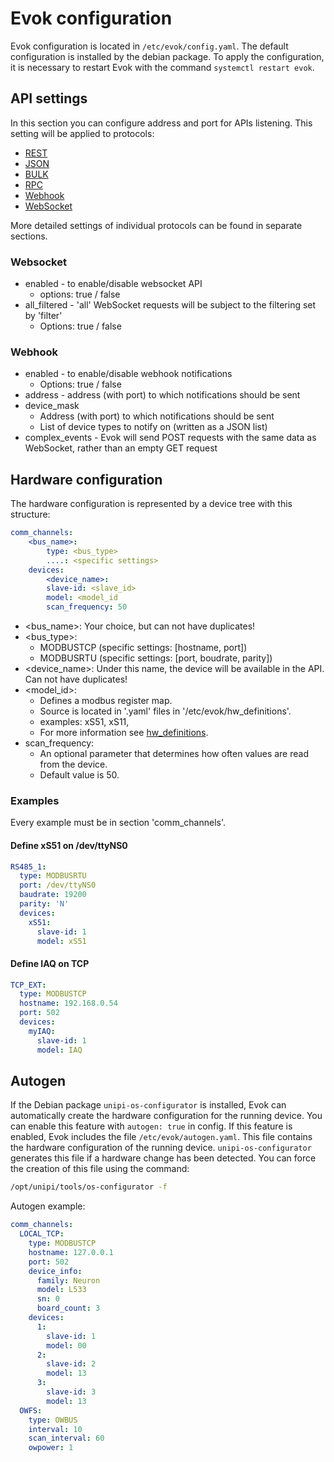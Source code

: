 # Evok configuration

Evok configuration is located in `/etc/evok/config.yaml`. The default configuration is installed by the debian package. To apply the configuration, it is necessary to restart Evok with the command `systemctl restart evok`.

## API settings

In this section you can configure address and port for APIs listening. This setting will be applied to protocols:

- [REST](../apis/rest.md)
- [JSON](../apis/json.md)
- [BULK](../apis/bulk.md)
- [RPC](../apis/rpc.md)
- [Webhook](../apis/webhook.md)
- [WebSocket](../apis/websocket.md)
  
More detailed settings of individual protocols can be found in separate sections.

### Websocket

- enabled - to enable/disable websocket API
    - options: true / false
- all_filtered - 'all' WebSocket requests will be subject to the filtering set by 'filter'
    - Options: true / false

### Webhook

- enabled - to enable/disable webhook notifications
    - Options: true / false
- address - address (with port) to which notifications should be sent
- device_mask
    - Address (with port) to which notifications should be sent
    - List of device types to notify on (written as a JSON list)
- complex_events - Evok will send POST requests with the same data as WebSocket, rather than an empty GET request

## Hardware configuration

The hardware configuration is represented by a device tree with this structure:

```yaml
comm_channels:
    <bus_name>:
        type: <bus_type>
        ....: <specific settings>
    devices:
        <device_name>:
        slave-id: <slave_id>
        model: <model_id
        scan_frequency: 50
```

- <bus_name\>: Your choice, but can not have duplicates!
- <bus_type\>:
    - MODBUSTCP (specific settings: [hostname, port])
    - MODBUSRTU (specific settings: [port, boudrate, parity])
- <device_name\>: Under this name, the device will be available in the API. Can not have duplicates!
- <model_id\>:
    - Defines a modbus register map.
    - Source is located in '.yaml' files in '/etc/evok/hw_definitions'.
    - examples: xS51, xS11,
    - For more information see [hw_definitions](./hw_definitions.md).
- scan_frequency:
    - An optional parameter that determines how often values are read from the device.
    - Default value is 50.

### Examples

Every example must be in section 'comm_channels'.

#### Define xS51 on /dev/ttyNS0

```yaml
RS485_1:
  type: MODBUSRTU
  port: /dev/ttyNS0
  baudrate: 19200
  parity: 'N'
  devices:
    xS51:
      slave-id: 1
      model: xS51
```

#### Define IAQ on TCP

```yaml
TCP_EXT:
  type: MODBUSTCP
  hostname: 192.168.0.54
  port: 502
  devices:
    myIAQ:
      slave-id: 1
      model: IAQ
```

## Autogen

If the Debian package `unipi-os-configurator` is installed, Evok can automatically create the hardware configuration for the running device. You can enable this feature with `autogen: true` in config. If this feature is enabled, Evok includes the file `/etc/evok/autogen.yaml`. This file contains the hardware configuration of the running device. `unipi-os-configurator` generates this file if a hardware change has been detected. You can force the creation of this file using the command:

```bash
/opt/unipi/tools/os-configurator -f
````

Autogen example:

```yaml
comm_channels:
  LOCAL_TCP:
    type: MODBUSTCP
    hostname: 127.0.0.1
    port: 502
    device_info:
      family: Neuron
      model: L533
      sn: 0
      board_count: 3
    devices:
      1:
        slave-id: 1
        model: 00
      2:
        slave-id: 2
        model: 13
      3:
        slave-id: 3
        model: 13
  OWFS:
    type: OWBUS
    interval: 10
    scan_interval: 60
    owpower: 1
```
